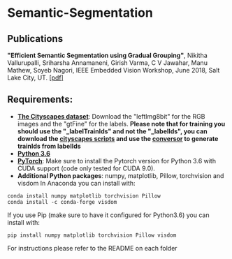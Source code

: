 # Semantic-Segmentation
## Publications


**"Efficient Semantic Segmentation using Gradual Grouping"**, Nikitha Vallurupalli, Sriharsha Annamaneni, Girish Varma, C V Jawahar, Manu Mathew, Soyeb Nagori, IEEE Embedded Vision Workshop, June 2018, Salt Lake City, UT. [[pdf]](https://arxiv.org/pdf/1806.08522.pdf)
   
## Requirements:

* [**The Cityscapes dataset**](https://www.cityscapes-dataset.com/): Download the "leftImg8bit" for the RGB images and the "gtFine" for the labels. **Please note that for training you should use the "_labelTrainIds" and not the "_labelIds", you can download the [cityscapes scripts](https://github.com/mcordts/cityscapesScripts) and use the [conversor](https://github.com/mcordts/cityscapesScripts/blob/master/cityscapesscripts/preparation/createTrainIdLabelImgs.py) to generate trainIds from labelIds**
* [**Python 3.6**](https://www.python.org/)
* [**PyTorch**](http://pytorch.org/): Make sure to install the Pytorch version for Python 3.6 with CUDA support (code only tested for CUDA 9.0). 
* **Additional Python packages**: numpy, matplotlib, Pillow, torchvision and visdom 
In Anaconda you can install with:
```
conda install numpy matplotlib torchvision Pillow
conda install -c conda-forge visdom
```

If you use Pip (make sure to have it configured for Python3.6) you can install with: 

```
pip install numpy matplotlib torchvision Pillow visdom
```
For instructions please refer to the README on each folder
